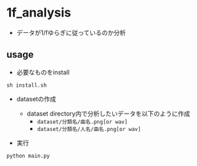 # 1f_analysis

- データが1/fゆらぎに従っているのか分析

## usage

- 必要なものをinstall

```
sh install.sh
```

- datasetの作成
    - dataset directory内で分析したいデータを以下のように作成
        - ``dataset/分類名/曲名.png[or wav]``
        - ``dataset/分類名/人名/曲名.png[or wav]``

- 実行

```
python main.py
```
